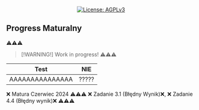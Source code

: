 <p align="center"> 
  <br/>
  <a href="https://opensource.org/license/agpl-v3"><img src="https://img.shields.io/badge/License-AGPL_v3-blue.svg?color=3F51B5&style=for-the-badge&label=License&logoColor=000000&labelColor=ececec" alt="License: AGPLv3"></a>
  <br/>
</p>

## **Progress Maturalny**

⚠️⚠️⚠️
> [!WARNING!]
> Work in progress!
⚠️⚠️⚠️

|      Test       | NIE      |
| --------------- | -------- |
| AAAAAAAAAAAAAAA | ?????    |

❌ Matura Czerwiec 2024 ⚠️⚠️⚠️ ❌ Zadanie 3.1 (Błędny Wynik)❌,  ❌ Zadanie 4.4 (Błędny wynik)❌ ⚠️⚠️⚠️



